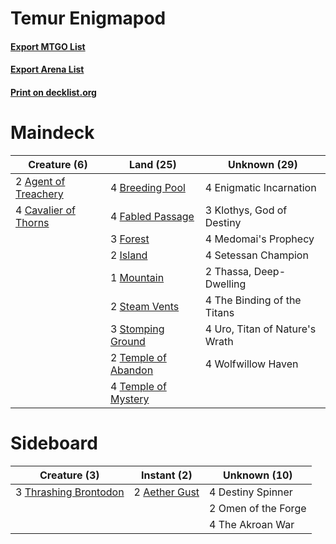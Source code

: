 # Temur Enigmapod

#### [Export MTGO List](../collection/Temur%20Enigmapod/Temur%20Enigmapod.txt)
#### [Export Arena List](../collection/Temur%20Enigmapod/Temur%20Enigmapod_arena.txt)
#### [Print on decklist.org](http://decklist.org/?deckmain=2%09Agent%20of%20Treachery%0A4%09Breeding%20Pool%0A4%09Cavalier%20of%20Thorns%0A4%09Enigmatic%20Incarnation%0A4%09Fabled%20Passage%0A3%09Forest%0A2%09Island%0A3%09Klothys,%20God%20of%20Destiny%0A4%09Medomai's%20Prophecy%0A1%09Mountain%0A4%09Setessan%20Champion%0A2%09Steam%20Vents%0A3%09Stomping%20Ground%0A2%09Temple%20of%20Abandon%0A4%09Temple%20of%20Mystery%0A2%09Thassa,%20Deep-Dwelling%0A4%09The%20Binding%20of%20the%20Titans%0A4%09Uro,%20Titan%20of%20Nature's%20Wrath%0A4%09Wolfwillow%20Haven&deckside=2%09Aether%20Gust%0A4%09Destiny%20Spinner%0A2%09Omen%20of%20the%20Forge%0A4%09The%20Akroan%20War%0A3%09Thrashing%20Brontodon)
# Maindeck

|                                         Creature (6)                                          |                                          Land (25)                                           |         Unknown (29)         |
|-----------------------------------------------------------------------------------------------|----------------------------------------------------------------------------------------------|------------------------------|
|2 [Agent of Treachery](http://gatherer.wizards.com/Pages/Card/Details.aspx?multiverseid=466797)|4 [Breeding Pool](http://gatherer.wizards.com/Pages/Card/Details.aspx?multiverseid=97088)     |4 Enigmatic Incarnation       |
|4 [Cavalier of Thorns](http://gatherer.wizards.com/Pages/Card/Details.aspx?multiverseid=466921)|4 [Fabled Passage](http://gatherer.wizards.com/Pages/Card/Details.aspx?multiverseid=473206)   |3 Klothys, God of Destiny     |
|                                                                                               |3 [Forest](http://gatherer.wizards.com/Pages/Card/Details.aspx?multiverseid=439860)           |4 Medomai's Prophecy          |
|                                                                                               |2 [Island](http://gatherer.wizards.com/Pages/Card/Details.aspx?multiverseid=439857)           |4 Setessan Champion           |
|                                                                                               |1 [Mountain](http://gatherer.wizards.com/Pages/Card/Details.aspx?multiverseid=439859)         |2 Thassa, Deep-Dwelling       |
|                                                                                               |2 [Steam Vents](http://gatherer.wizards.com/Pages/Card/Details.aspx?multiverseid=405109)      |4 The Binding of the Titans   |
|                                                                                               |3 [Stomping Ground](http://gatherer.wizards.com/Pages/Card/Details.aspx?multiverseid=405110)  |4 Uro, Titan of Nature's Wrath|
|                                                                                               |2 [Temple of Abandon](http://gatherer.wizards.com/Pages/Card/Details.aspx?multiverseid=373711)|4 Wolfwillow Haven            |
|                                                                                               |4 [Temple of Mystery](http://gatherer.wizards.com/Pages/Card/Details.aspx?multiverseid=373571)|                              |


# Sideboard

|                                          Creature (3)                                          |                                      Instant (2)                                       |   Unknown (10)    |
|------------------------------------------------------------------------------------------------|----------------------------------------------------------------------------------------|-------------------|
|3 [Thrashing Brontodon](http://gatherer.wizards.com/Pages/Card/Details.aspx?multiverseid=456570)|2 [Aether Gust](http://gatherer.wizards.com/Pages/Card/Details.aspx?multiverseid=466796)|4 Destiny Spinner  |
|                                                                                                |                                                                                        |2 Omen of the Forge|
|                                                                                                |                                                                                        |4 The Akroan War   |

